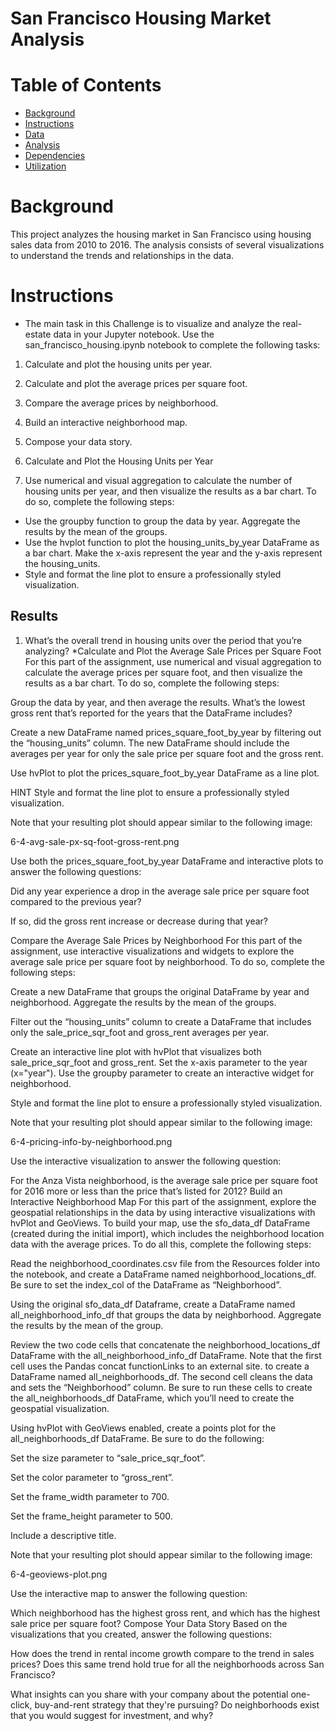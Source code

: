 # San Francisco Housing Market Analysis
# Table of Contents
* [Background](#Background)
* [Instructions](#Instructions)
* [Data](Data)
* [Analysis](#Analysis)
* [Dependencies](#Dependencies)
* [Utilization](#Utilization)

# Background 
This project analyzes the housing market in San Francisco using housing sales data from 2010 to 2016. The analysis consists of several visualizations to understand the trends and relationships in the data.
# Instructions

* The main task in this Challenge is to visualize and analyze the real-estate data in your Jupyter notebook. Use the san_francisco_housing.ipynb notebook to complete the following tasks:

1. Calculate and plot the housing units per year.

2. Calculate and plot the average prices per square foot.

3. Compare the average prices by neighborhood.

4. Build an interactive neighborhood map.

5. Compose your data story.

6. Calculate and Plot the Housing Units per Year

7. Use numerical and visual aggregation to calculate the number of housing units per year, and then visualize the results as a bar chart. To do so, complete the following steps:
  * Use the groupby function to group the data by year. Aggregate the results by the mean of the groups.
  * Use the hvplot function to plot the housing_units_by_year DataFrame as a bar chart. Make the x-axis represent the year and the y-axis represent the    housing_units.
  * Style and format the line plot to ensure a professionally styled visualization.

## Results

1. What’s the overall trend in housing units over the period that you’re analyzing?
*Calculate and Plot the Average Sale Prices per Square Foot
For this part of the assignment, use numerical and visual aggregation to calculate the average prices per square foot, and then visualize the results as a bar chart. To do so, complete the following steps:

Group the data by year, and then average the results. What’s the lowest gross rent that’s reported for the years that the DataFrame includes?

Create a new DataFrame named prices_square_foot_by_year by filtering out the “housing_units” column. The new DataFrame should include the averages per year for only the sale price per square foot and the gross rent.

Use hvPlot to plot the prices_square_foot_by_year DataFrame as a line plot.

HINT
Style and format the line plot to ensure a professionally styled visualization.

Note that your resulting plot should appear similar to the following image:

6-4-avg-sale-px-sq-foot-gross-rent.png

Use both the prices_square_foot_by_year DataFrame and interactive plots to answer the following questions:

Did any year experience a drop in the average sale price per square foot compared to the previous year?

If so, did the gross rent increase or decrease during that year?

Compare the Average Sale Prices by Neighborhood
For this part of the assignment, use interactive visualizations and widgets to explore the average sale price per square foot by neighborhood. To do so, complete the following steps:

Create a new DataFrame that groups the original DataFrame by year and neighborhood. Aggregate the results by the mean of the groups.

Filter out the “housing_units” column to create a DataFrame that includes only the sale_price_sqr_foot and gross_rent averages per year.

Create an interactive line plot with hvPlot that visualizes both sale_price_sqr_foot and gross_rent. Set the x-axis parameter to the year (x="year"). Use the groupby parameter to create an interactive widget for neighborhood.

Style and format the line plot to ensure a professionally styled visualization.

Note that your resulting plot should appear similar to the following image:

6-4-pricing-info-by-neighborhood.png

Use the interactive visualization to answer the following question:

For the Anza Vista neighborhood, is the average sale price per square foot for 2016 more or less than the price that’s listed for 2012?
Build an Interactive Neighborhood Map
For this part of the assignment, explore the geospatial relationships in the data by using interactive visualizations with hvPlot and GeoViews. To build your map, use the sfo_data_df DataFrame (created during the initial import), which includes the neighborhood location data with the average prices. To do all this, complete the following steps:

Read the neighborhood_coordinates.csv file from the Resources folder into the notebook, and create a DataFrame named neighborhood_locations_df. Be sure to set the index_col of the DataFrame as “Neighborhood”.

Using the original sfo_data_df Dataframe, create a DataFrame named all_neighborhood_info_df that groups the data by neighborhood. Aggregate the results by the mean of the group.

Review the two code cells that concatenate the neighborhood_locations_df DataFrame with the all_neighborhood_info_df DataFrame. Note that the first cell uses the Pandas concat functionLinks to an external site. to create a DataFrame named all_neighborhoods_df. The second cell cleans the data and sets the “Neighborhood” column. Be sure to run these cells to create the all_neighborhoods_df DataFrame, which you’ll need to create the geospatial visualization.

Using hvPlot with GeoViews enabled, create a points plot for the all_neighborhoods_df DataFrame. Be sure to do the following:

Set the size parameter to “sale_price_sqr_foot”.

Set the color parameter to “gross_rent”.

Set the frame_width parameter to 700.

Set the frame_height parameter to 500.

Include a descriptive title.

Note that your resulting plot should appear similar to the following image:

6-4-geoviews-plot.png

Use the interactive map to answer the following question:

Which neighborhood has the highest gross rent, and which has the highest sale price per square foot?
Compose Your Data Story
Based on the visualizations that you created, answer the following questions:

How does the trend in rental income growth compare to the trend in sales prices? Does this same trend hold true for all the neighborhoods across San Francisco?

What insights can you share with your company about the potential one-click, buy-and-rent strategy that they're pursuing? Do neighborhoods exist that you would suggest for investment, and why?
